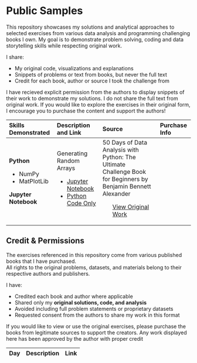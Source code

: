 # Public Samples
This repository showcases my solutions and analytical approaches to selected exercises from various data analysis and programming challenging books I own. My goal is to demonstrate problem solving, coding and data storytelling skills while respecting original work.

I share:
- My original code, visualizations and explanations
- Snippets of problems or text from books, but never the full text
- Credit for each book, author or source I took the challenge from

I have recieved explicit permission from the authors to display snippets of their work to demonstrate my solutions. I do not share the full text from original work. If you would like to explore the exercises in their original form, I encourage you to purchase the content and support the authors!

| Skills Demonstrated | Description and Link | Source | Purchase Info |
|:-----|:---|:---|:-----|
| **Python**<ul><li>NumPy</li><li>MatPlotLib</li></ul>**Jupyter Notebook** | Generating Random Arrays<ul><li>[Jupyter Notebook](jupyter-notebook/day03.ipynb)</li><li>[Python Code Only](python/random-arrays.py)</li></ul> | 50 Days of Data Analysis with Python: The Ultimate Challenge Book for Beginners by Benjamin Bennett Alexander <ul>[View Original Work](https://benjaminb.gumroad.com "View all work by Mr. Alexander")</ul>|  |


## Credit & Permissions

The exercises referenced in this repository come from various published books that I have purchased.  
All rights to the original problems, datasets, and materials belong to their respective authors and publishers.

I have:
- Credited each book and author where applicable
- Shared only my **original solutions, code, and analysis**
- Avoided including full problem statements or proprietary datasets
- Requested consent from the authors to share my work in this format

If you would like to view or use the original exercises, please purchase the books from legitimate sources to support the creators.
Any work displayed here has been approved by the author with proper credit

| Day  | Description | Link  |
|---|---|---|
